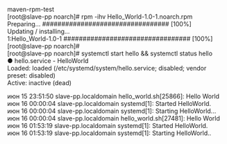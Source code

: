 maven-rpm-test  
[root@slave-pp noarch]# rpm -ihv Hello_World-1.0-1.noarch.rpm  
Preparing...                          ################################# [100%]  
Updating / installing...  
   1:Hello_World-1.0-1                ################################# [100%]  
[root@slave-pp noarch]#  
[root@slave-pp noarch]# systemctl start hello && systemctl status hello  
● hello.service - HelloWorld  
   Loaded: loaded (/etc/systemd/system/hello.service; disabled; vendor preset: disabled)  
   Active: inactive (dead)  

июн 15 23:51:50 slave-pp.localdomain hello_world.sh[25866]: Hello World  
июн 16 00:00:04 slave-pp.localdomain systemd[1]: Started HelloWorld.  
июн 16 00:00:04 slave-pp.localdomain systemd[1]: Starting HelloWorld...  
июн 16 00:00:04 slave-pp.localdomain hello_world.sh[27481]: Hello World  
июн 16 01:53:19 slave-pp.localdomain systemd[1]: Started HelloWorld.  
июн 16 01:53:19 slave-pp.localdomain systemd[1]: Starting HelloWorld..  

